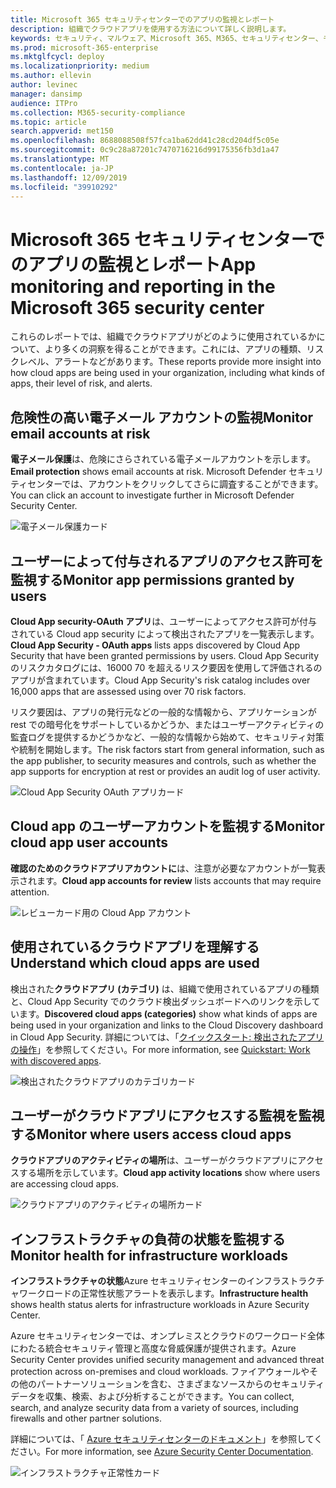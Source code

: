 ```yaml
---
title: Microsoft 365 セキュリティセンターでのアプリの監視とレポート
description: 組織でクラウドアプリを使用する方法について詳しく説明します。
keywords: セキュリティ、マルウェア、Microsoft 365、M365、セキュリティセンター、モニター、レポート、アプリ
ms.prod: microsoft-365-enterprise
ms.mktglfcycl: deploy
ms.localizationpriority: medium
ms.author: ellevin
author: levinec
manager: dansimp
audience: ITPro
ms.collection: M365-security-compliance
ms.topic: article
search.appverid: met150
ms.openlocfilehash: 8688088508f57fca1ba62dd41c28cd204df5c05e
ms.sourcegitcommit: 0c9c28a87201c7470716216d99175356fb3d1a47
ms.translationtype: MT
ms.contentlocale: ja-JP
ms.lasthandoff: 12/09/2019
ms.locfileid: "39910292"
---
```

# <a name="app-monitoring-and-reporting-in-the-microsoft-365-security-center"></a><span data-ttu-id="43f0f-104">Microsoft 365 セキュリティセンターでのアプリの監視とレポート</span><span class="sxs-lookup"><span data-stu-id="43f0f-104">App monitoring and reporting in the Microsoft 365 security center</span></span>

<span data-ttu-id="43f0f-105">これらのレポートでは、組織でクラウドアプリがどのように使用されているかについて、より多くの洞察を得ることができます。これには、アプリの種類、リスクレベル、アラートなどがあります。</span><span class="sxs-lookup"><span data-stu-id="43f0f-105">These reports provide more insight into how cloud apps are being used in your organization, including what kinds of apps, their level of risk, and alerts.</span></span>

## <a name="monitor-email-accounts-at-risk"></a><span data-ttu-id="43f0f-106">危険性の高い電子メール アカウントの監視</span><span class="sxs-lookup"><span data-stu-id="43f0f-106">Monitor email accounts at risk</span></span>

<span data-ttu-id="43f0f-107">**電子メール保護**は、危険にさらされている電子メールアカウントを示します。</span><span class="sxs-lookup"><span data-stu-id="43f0f-107">**Email protection** shows email accounts at risk.</span></span> <span data-ttu-id="43f0f-108">Microsoft Defender セキュリティセンターでは、アカウントをクリックしてさらに調査することができます。</span><span class="sxs-lookup"><span data-stu-id="43f0f-108">You can click an account to investigate further in Microsoft Defender Security Center.</span></span>

![電子メール保護カード](../images/email-protection.png)

## <a name="monitor-app-permissions-granted-by-users"></a><span data-ttu-id="43f0f-110">ユーザーによって付与されるアプリのアクセス許可を監視する</span><span class="sxs-lookup"><span data-stu-id="43f0f-110">Monitor app permissions granted by users</span></span>

<span data-ttu-id="43f0f-111">**Cloud App security-OAuth アプリ**は、ユーザーによってアクセス許可が付与されている Cloud app security によって検出されたアプリを一覧表示します。</span><span class="sxs-lookup"><span data-stu-id="43f0f-111">**Cloud App Security - OAuth apps** lists apps discovered by Cloud App Security that have been granted permissions by users.</span></span> <span data-ttu-id="43f0f-112">Cloud App Security のリスクカタログには、16000 70 を超えるリスク要因を使用して評価されるのアプリが含まれています。</span><span class="sxs-lookup"><span data-stu-id="43f0f-112">Cloud App Security's risk catalog includes over 16,000 apps that are assessed using over 70 risk factors.</span></span>

<span data-ttu-id="43f0f-113">リスク要因は、アプリの発行元などの一般的な情報から、アプリケーションが rest での暗号化をサポートしているかどうか、またはユーザーアクティビティの監査ログを提供するかどうかなど、一般的な情報から始めて、セキュリティ対策や統制を開始します。</span><span class="sxs-lookup"><span data-stu-id="43f0f-113">The risk factors start from general information, such as the app publisher, to security measures and controls, such as whether the app supports for encryption at rest or provides an audit log of user activity.</span></span>

![Cloud App Security OAuth アプリカード](../images/cloud-app-security-oauth-apps.png)

## <a name="monitor-cloud-app-user-accounts"></a><span data-ttu-id="43f0f-115">Cloud app のユーザーアカウントを監視する</span><span class="sxs-lookup"><span data-stu-id="43f0f-115">Monitor cloud app user accounts</span></span>

<span data-ttu-id="43f0f-116">**確認のためのクラウドアプリアカウントに**は、注意が必要なアカウントが一覧表示されます。</span><span class="sxs-lookup"><span data-stu-id="43f0f-116">**Cloud app accounts for review** lists accounts that may require attention.</span></span>

![レビューカード用の Cloud App アカウント](../images/cloud-app-accounts-for-review.png)

## <a name="understand-which-cloud-apps-are-used"></a><span data-ttu-id="43f0f-118">使用されているクラウドアプリを理解する</span><span class="sxs-lookup"><span data-stu-id="43f0f-118">Understand which cloud apps are used</span></span>

<span data-ttu-id="43f0f-119">検出された**クラウドアプリ (カテゴリ)** は、組織で使用されているアプリの種類と、Cloud App Security でのクラウド検出ダッシュボードへのリンクを示しています。</span><span class="sxs-lookup"><span data-stu-id="43f0f-119">**Discovered cloud apps (categories)** show what kinds of apps are being used in your organization and links to the Cloud Discovery dashboard in Cloud App Security.</span></span> <span data-ttu-id="43f0f-120">詳細については、「[クイックスタート: 検出されたアプリの操作](https://docs.microsoft.com/cloud-app-security/discovered-apps)」を参照してください。</span><span class="sxs-lookup"><span data-stu-id="43f0f-120">For more information, see [Quickstart: Work with discovered apps](https://docs.microsoft.com/cloud-app-security/discovered-apps).</span></span>  

![検出されたクラウドアプリのカテゴリカード](../images/discovered-cloud-apps-categories.png)

## <a name="monitor-where-users-access-cloud-apps"></a><span data-ttu-id="43f0f-122">ユーザーがクラウドアプリにアクセスする監視を監視する</span><span class="sxs-lookup"><span data-stu-id="43f0f-122">Monitor where users access cloud apps</span></span>

<span data-ttu-id="43f0f-123">**クラウドアプリのアクティビティの場所**は、ユーザーがクラウドアプリにアクセスする場所を示しています。</span><span class="sxs-lookup"><span data-stu-id="43f0f-123">**Cloud app activity locations** show where users are accessing cloud apps.</span></span>

![クラウドアプリのアクティビティの場所カード](../images/cloud-app-activity-locations.png)

## <a name="monitor-health-for-infrastructure-workloads"></a><span data-ttu-id="43f0f-125">インフラストラクチャの負荷の状態を監視する</span><span class="sxs-lookup"><span data-stu-id="43f0f-125">Monitor health for infrastructure workloads</span></span>

<span data-ttu-id="43f0f-126">**インフラストラクチャの状態**Azure セキュリティセンターのインフラストラクチャワークロードの正常性状態アラートを表示します。</span><span class="sxs-lookup"><span data-stu-id="43f0f-126">**Infrastructure health** shows health status alerts for infrastructure workloads in Azure Security Center.</span></span>

<span data-ttu-id="43f0f-127">Azure セキュリティセンターでは、オンプレミスとクラウドのワークロード全体にわたる統合セキュリティ管理と高度な脅威保護が提供されます。</span><span class="sxs-lookup"><span data-stu-id="43f0f-127">Azure Security Center provides unified security management and advanced threat protection across on-premises and cloud workloads.</span></span> <span data-ttu-id="43f0f-128">ファイアウォールやその他のパートナーソリューションを含む、さまざまなソースからのセキュリティデータを収集、検索、および分析することができます。</span><span class="sxs-lookup"><span data-stu-id="43f0f-128">You can collect, search, and analyze security data from a variety of sources, including firewalls and other partner solutions.</span></span>

<span data-ttu-id="43f0f-129">詳細については、「 [Azure セキュリティセンターのドキュメント](https://docs.microsoft.com/azure/security-center/)」を参照してください。</span><span class="sxs-lookup"><span data-stu-id="43f0f-129">For more information, see [Azure Security Center Documentation](https://docs.microsoft.com/azure/security-center/).</span></span>

![インフラストラクチャ正常性カード](../images/infrastructure-health.png)
